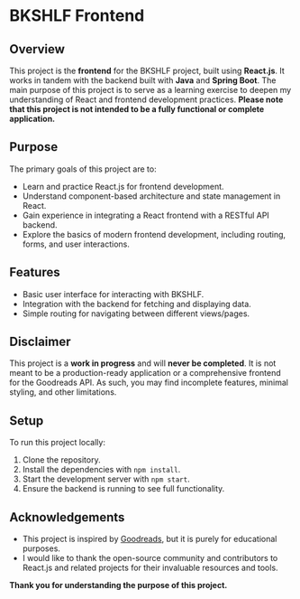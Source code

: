 # BKSHLF Frontend

## Overview

This project is the **frontend** for the BKSHLF project, built using **React.js**. It works in tandem with the backend built with **Java** and **Spring Boot**. The main purpose of this project is to serve as a learning exercise to deepen my understanding of React and frontend development practices. **Please note that this project is not intended to be a fully functional or complete application.**

## Purpose

The primary goals of this project are to:

- Learn and practice React.js for frontend development.
- Understand component-based architecture and state management in React.
- Gain experience in integrating a React frontend with a RESTful API backend.
- Explore the basics of modern frontend development, including routing, forms, and user interactions.

## Features

- Basic user interface for interacting with BKSHLF.
- Integration with the backend for fetching and displaying data.
- Simple routing for navigating between different views/pages.

## Disclaimer

This project is a **work in progress** and will **never be completed**. It is not meant to be a production-ready application or a comprehensive frontend for the Goodreads API. As such, you may find incomplete features, minimal styling, and other limitations.

## Setup

To run this project locally:

1. Clone the repository.
2. Install the dependencies with `npm install`.
3. Start the development server with `npm start`.
4. Ensure the backend is running to see full functionality.

## Acknowledgements

- This project is inspired by [Goodreads](https://www.goodreads.com/), but it is purely for educational purposes.
- I would like to thank the open-source community and contributors to React.js and related projects for their invaluable resources and tools.

**Thank you for understanding the purpose of this project.**
